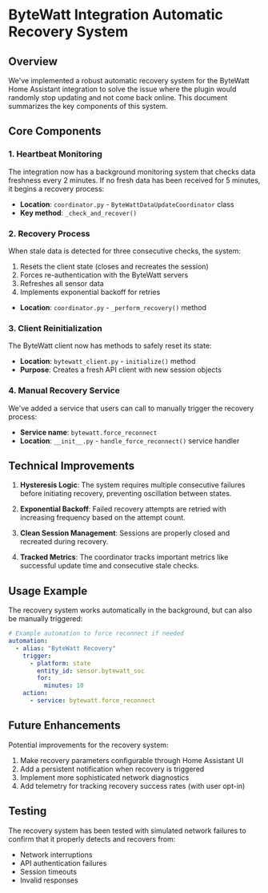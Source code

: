 # ByteWatt Integration Automatic Recovery System

## Overview

We've implemented a robust automatic recovery system for the ByteWatt Home Assistant integration to solve the issue where the plugin would randomly stop updating and not come back online. This document summarizes the key components of this system.

## Core Components

### 1. Heartbeat Monitoring

The integration now has a background monitoring system that checks data freshness every 2 minutes. If no fresh data has been received for 5 minutes, it begins a recovery process:

- **Location**: `coordinator.py` - `ByteWattDataUpdateCoordinator` class
- **Key method**: `_check_and_recover()`

### 2. Recovery Process

When stale data is detected for three consecutive checks, the system:

1. Resets the client state (closes and recreates the session)
2. Forces re-authentication with the ByteWatt servers
3. Refreshes all sensor data
4. Implements exponential backoff for retries

- **Location**: `coordinator.py` - `_perform_recovery()` method

### 3. Client Reinitialization

The ByteWatt client now has methods to safely reset its state:

- **Location**: `bytewatt_client.py` - `initialize()` method 
- **Purpose**: Creates a fresh API client with new session objects

### 4. Manual Recovery Service

We've added a service that users can call to manually trigger the recovery process:

- **Service name**: `bytewatt.force_reconnect`
- **Location**: `__init__.py` - `handle_force_reconnect()` service handler

## Technical Improvements

1. **Hysteresis Logic**: The system requires multiple consecutive failures before initiating recovery, preventing oscillation between states.

2. **Exponential Backoff**: Failed recovery attempts are retried with increasing frequency based on the attempt count.

3. **Clean Session Management**: Sessions are properly closed and recreated during recovery.

4. **Tracked Metrics**: The coordinator tracks important metrics like successful update time and consecutive stale checks.

## Usage Example

The recovery system works automatically in the background, but can also be manually triggered:

```yaml
# Example automation to force reconnect if needed
automation:
  - alias: "ByteWatt Recovery"
    trigger:
      - platform: state
        entity_id: sensor.bytewatt_soc
        for: 
          minutes: 10
    action:
      - service: bytewatt.force_reconnect
```

## Future Enhancements

Potential improvements for the recovery system:

1. Make recovery parameters configurable through Home Assistant UI
2. Add a persistent notification when recovery is triggered
3. Implement more sophisticated network diagnostics
4. Add telemetry for tracking recovery success rates (with user opt-in)

## Testing

The recovery system has been tested with simulated network failures to confirm that it properly detects and recovers from:

- Network interruptions
- API authentication failures
- Session timeouts
- Invalid responses
